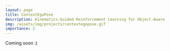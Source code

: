 ```yaml
---
layout: page
title: ContextEgoPose
description: Kinematics-Guided Reinforcement Learning for Object-Aware 3D Ego-Pose Estimation
img: /assets/img/projects/contextegopose.gif
importance: 2
---
```


Coming soon :)